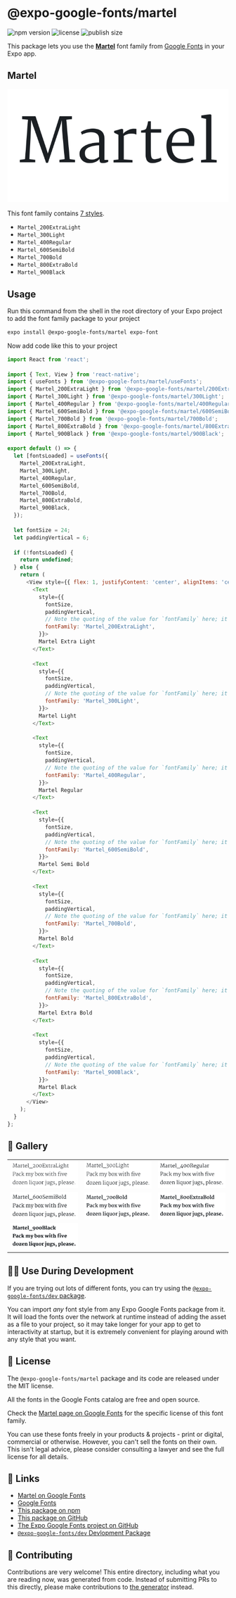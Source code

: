 # @expo-google-fonts/martel

![npm version](https://flat.badgen.net/npm/v/@expo-google-fonts/martel)
![license](https://flat.badgen.net/github/license/expo/google-fonts)
![publish size](https://flat.badgen.net/packagephobia/install/@expo-google-fonts/martel)

This package lets you use the [**Martel**](https://fonts.google.com/specimen/Martel) font family from [Google Fonts](https://fonts.google.com/) in your Expo app.

## Martel

![Martel](./font-family.png)

This font family contains [7 styles](#-gallery).

- `Martel_200ExtraLight`
- `Martel_300Light`
- `Martel_400Regular`
- `Martel_600SemiBold`
- `Martel_700Bold`
- `Martel_800ExtraBold`
- `Martel_900Black`

## Usage

Run this command from the shell in the root directory of your Expo project to add the font family package to your project
```sh
expo install @expo-google-fonts/martel expo-font
```

Now add code like this to your project
```js
import React from 'react';

import { Text, View } from 'react-native';
import { useFonts } from '@expo-google-fonts/martel/useFonts';
import { Martel_200ExtraLight } from '@expo-google-fonts/martel/200ExtraLight';
import { Martel_300Light } from '@expo-google-fonts/martel/300Light';
import { Martel_400Regular } from '@expo-google-fonts/martel/400Regular';
import { Martel_600SemiBold } from '@expo-google-fonts/martel/600SemiBold';
import { Martel_700Bold } from '@expo-google-fonts/martel/700Bold';
import { Martel_800ExtraBold } from '@expo-google-fonts/martel/800ExtraBold';
import { Martel_900Black } from '@expo-google-fonts/martel/900Black';

export default () => {
  let [fontsLoaded] = useFonts({
    Martel_200ExtraLight,
    Martel_300Light,
    Martel_400Regular,
    Martel_600SemiBold,
    Martel_700Bold,
    Martel_800ExtraBold,
    Martel_900Black,
  });

  let fontSize = 24;
  let paddingVertical = 6;

  if (!fontsLoaded) {
    return undefined;
  } else {
    return (
      <View style={{ flex: 1, justifyContent: 'center', alignItems: 'center' }}>
        <Text
          style={{
            fontSize,
            paddingVertical,
            // Note the quoting of the value for `fontFamily` here; it expects a string!
            fontFamily: 'Martel_200ExtraLight',
          }}>
          Martel Extra Light
        </Text>

        <Text
          style={{
            fontSize,
            paddingVertical,
            // Note the quoting of the value for `fontFamily` here; it expects a string!
            fontFamily: 'Martel_300Light',
          }}>
          Martel Light
        </Text>

        <Text
          style={{
            fontSize,
            paddingVertical,
            // Note the quoting of the value for `fontFamily` here; it expects a string!
            fontFamily: 'Martel_400Regular',
          }}>
          Martel Regular
        </Text>

        <Text
          style={{
            fontSize,
            paddingVertical,
            // Note the quoting of the value for `fontFamily` here; it expects a string!
            fontFamily: 'Martel_600SemiBold',
          }}>
          Martel Semi Bold
        </Text>

        <Text
          style={{
            fontSize,
            paddingVertical,
            // Note the quoting of the value for `fontFamily` here; it expects a string!
            fontFamily: 'Martel_700Bold',
          }}>
          Martel Bold
        </Text>

        <Text
          style={{
            fontSize,
            paddingVertical,
            // Note the quoting of the value for `fontFamily` here; it expects a string!
            fontFamily: 'Martel_800ExtraBold',
          }}>
          Martel Extra Bold
        </Text>

        <Text
          style={{
            fontSize,
            paddingVertical,
            // Note the quoting of the value for `fontFamily` here; it expects a string!
            fontFamily: 'Martel_900Black',
          }}>
          Martel Black
        </Text>
      </View>
    );
  }
};

```

## 🔡 Gallery


||||
|-|-|-|
|![Martel_200ExtraLight](.//200ExtraLight/Martel_200ExtraLight.ttf.png)|![Martel_300Light](.//300Light/Martel_300Light.ttf.png)|![Martel_400Regular](.//400Regular/Martel_400Regular.ttf.png)||
|![Martel_600SemiBold](.//600SemiBold/Martel_600SemiBold.ttf.png)|![Martel_700Bold](.//700Bold/Martel_700Bold.ttf.png)|![Martel_800ExtraBold](.//800ExtraBold/Martel_800ExtraBold.ttf.png)||
|![Martel_900Black](.//900Black/Martel_900Black.ttf.png)||||


## 👩‍💻 Use During Development

If you are trying out lots of different fonts, you can try using the [`@expo-google-fonts/dev` package](https://github.com/freeboub/google-fonts/tree/master/font-packages/dev#readme).

You can import *any* font style from any Expo Google Fonts package from it. It will load the fonts
over the network at runtime instead of adding the asset as a file to your project, so it may take longer
for your app to get to interactivity at startup, but it is extremely convenient
for playing around with any style that you want.

## 📖 License

The `@expo-google-fonts/martel` package and its code are released under the MIT license.

All the fonts in the Google Fonts catalog are free and open source.

Check the [Martel page on Google Fonts](https://fonts.google.com/specimen/Martel) for the specific license of this font family.

You can use these fonts freely in your products & projects - print or digital, commercial or otherwise. However, you can't sell the fonts on their own. This isn't legal advice, please consider consulting a lawyer and see the full license for all details.

## 🔗 Links

- [Martel on Google Fonts](https://fonts.google.com/specimen/Martel)
- [Google Fonts](https://fonts.google.com/)
- [This package on npm](https://www.npmjs.com/package/@expo-google-fonts/martel)
- [This package on GitHub](https://github.com/freeboub/google-fonts/tree/master/font-packages/martel)
- [The Expo Google Fonts project on GitHub](https://github.com/freeboub/google-fonts)
- [`@expo-google-fonts/dev` Devlopment Package](https://github.com/freeboub/google-fonts/tree/master/font-packages/dev)

## 🤝 Contributing

Contributions are very welcome! This entire directory, including what you are reading now, was generated from code. Instead of submitting PRs to this directly, please make contributions to [the generator](https://github.com/freeboub/google-fonts/tree/master/packages/generator) instead.

